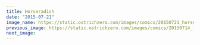```yaml
---
title: Horseradish
date: "2015-07-21"
image_name: https://static.ostrichzero.com/images/comics/20150721_horseradish.png
previous_image: https://static.ostrichzero.com/images/comics/20150714_funsize.png
next_image:
---
```

